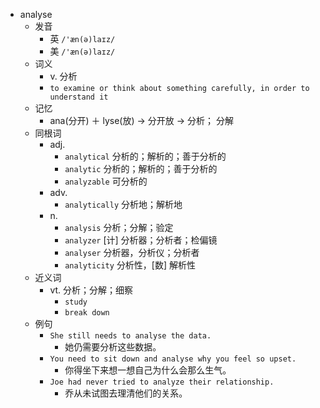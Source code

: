 - analyse
  - 发音
    - 英 `/'æn(ə)laɪz/`
    - 美 `/'æn(ə)laɪz/`
  - 词义
    - v. 分析
    - `to examine or think about something carefully, in order to understand it`
  - 记忆
    - ana(分开) ＋ lyse(放) → 分开放 → 分析； 分解
  - 同根词
    - adj.
      - `analytical` 分析的；解析的；善于分析的
      - `analytic` 分析的；解析的；善于分析的
      - `analyzable` 可分析的
    - adv.
      - `analytically` 分析地；解析地
    - n.
      - `analysis` 分析；分解；验定
      - `analyzer` [计] 分析器；分析者；检偏镜
      - `analyser` 分析器，分析仪；分析者
      - `analyticity` 分析性，[数] 解析性
  - 近义词
    - vt. 分析；分解；细察
      - `study`
      - `break down`
  - 例句
    - `She still needs to analyse the data.`
      - 她仍需要分析这些数据。
    - `You need to sit down and analyse why you feel so upset.`
      - 你得坐下来想一想自己为什么会那么生气。
    - `Joe had never tried to analyze their relationship.`
      - 乔从未试图去理清他们的关系。

